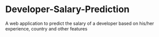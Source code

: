 # Developer-Salary-Prediction
A web application to predict the salary of a developer based on his/her experience, country and other features
